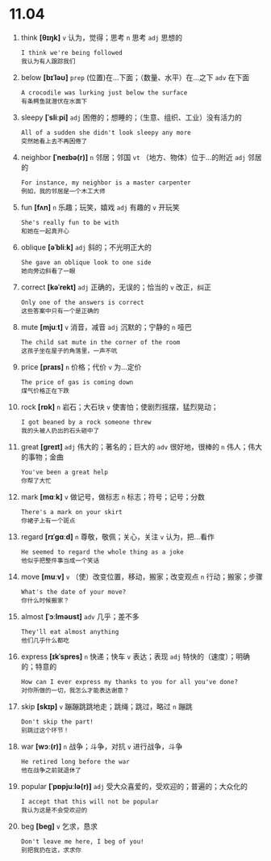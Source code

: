 # 11.04

1. think **[θɪŋk]** `v` 认为，觉得；思考 `n` 思考 `adj` 思想的

   ```
   I think we're being followed
   我认为有人跟踪我们
   ```

2. below **[bɪˈləʊ]** `prep` (位置)在...下面；（数量、水平）在...之下 `adv` 在下面

   ```
   A crocodile was lurking just below the surface
   有条鳄鱼就潜伏在水面下
   ```

3. sleepy **[ˈsliːpi]** `adj` 困倦的；想睡的；（生意、组织、工业）没有活力的

   ```
   All of a sudden she didn't look sleepy any more
   突然她看上去不再困倦了
   ```

4. neighbor **[ˈneɪbə(r)]** `n` 邻居；邻国 `vt` （地方、物体）位于...的附近 `adj` 邻居的

   ```
   For instance, my neighbor is a master carpenter
   例如，我的邻居是一个木工大师
   ```

5. fun **[fʌn]** `n` 乐趣；玩笑，嬉戏 `adj` 有趣的 `v` 开玩笑

   ```
   She's really fun to be with
   和她在一起真开心
   ```

6. oblique **[əˈbliːk]** `adj` 斜的；不光明正大的

   ```
   She gave an oblique look to one side
   她向旁边斜看了一眼
   ```

7. correct **[kəˈrekt]** `adj` 正确的，无误的；恰当的 `v` 改正，纠正

   ```
   Only one of the answers is correct
   这些答案中只有一个是正确的
   ```

8. mute **[mjuːt]** `v` 消音，减音 `adj` 沉默的；宁静的 `n` 哑巴

   ```
   The child sat mute in the corner of the room
   这孩子坐在屋子的角落里，一声不吭
   ```

9. price **[praɪs]** `n` 价格；代价 `v` 为...定价

   ```
   The price of gas is coming down
   煤气价格正在下跌
   ```

10. rock **[rɒk]** `n` 岩石；大石块 `v` 使害怕；使剧烈摇摆，猛烈晃动；

    ```
    I got beaned by a rock someone threw
    我的头被人扔出的石头砸中了
    ```

11. great **[ɡreɪt]** `adj` 伟大的；著名的；巨大的 `adv` 很好地，很棒的 `n` 伟人；伟大的事物；金曲

    ```
    You've been a great help
    你帮了大忙
    ```

12. mark **[mɑːk]** `v` 做记号，做标志 `n` 标志；符号；记号；分数

    ```
    There's a mark on your skirt
    你裙子上有一个斑点
    ```

13. regard **[rɪˈɡɑːd]** `n` 尊敬，敬佩；关心，关注 `v` 认为，把...看作

    ```
    He seemed to regard the whole thing as a joke
    他似乎把整件事当成一个笑话
    ```

14. move **[muːv]** `v` （使）改变位置，移动，搬家；改变观点 `n` 行动；搬家；步骤

    ```
    What's the date of your move?
    你什么时候搬家？
    ```

15. almost **[ˈɔːlməʊst]** `adv` 几乎；差不多

    ```
    They'll eat almost anything
    他们几乎什么都吃
    ```

16. express **[ɪkˈspres]** `n` 快递；快车 `v` 表达；表现 `adj` 特快的（速度）；明确的；特意的

    ```
    How can I ever express my thanks to you for all you've done?
    对你所做的一切，我怎么才能表达谢意？
    ```

17. skip **[skɪp]** `v` 蹦蹦跳跳地走；跳绳；跳过，略过 `n` 蹦跳

    ```
    Don't skip the part!
    别跳过这个环节！
    ```

18. war **[wɔː(r)]** `n` 战争；斗争，对抗 `v` 进行战争，斗争

    ```
    He retired long before the war
    他在战争之前就退休了
    ```

19. popular **[ˈpɒpjuːlə(r)]** `adj` 受大众喜爱的，受欢迎的；普遍的；大众化的

    ```
    I accept that this will not be popular
    我认为这是不会受欢迎的
    ```

20. beg **[beɡ]** `v` 乞求，恳求
    ```
    Don't leave me here, I beg of you!
    别把我扔在这，求求你
    ```
